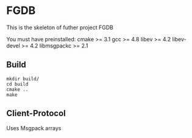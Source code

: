 # FGDB

This is the skeleton of futher project FGDB

You must have preinstalled:
cmake >= 3.1
gcc >= 4.8
libev >= 4.2
libev-devel >= 4.2
libmsgpackc >= 2.1

## Build
```
mkdir build/
cd build
cmake ..
make
```

## Client-Protocol
Uses Msgpack arrays

